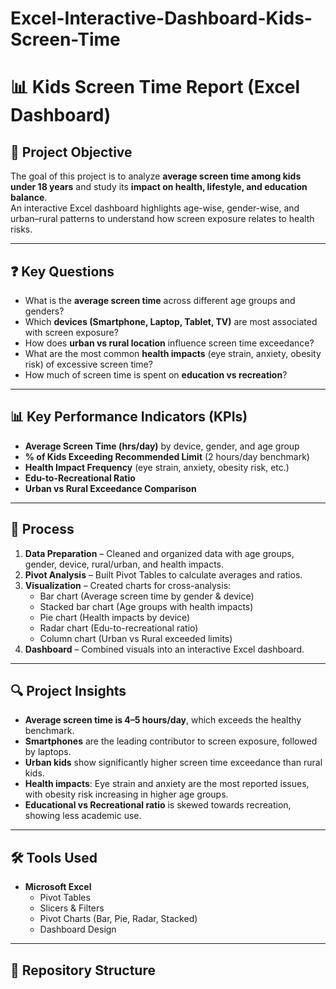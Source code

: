 # Excel-Interactive-Dashboard-Kids-Screen-Time

# 📊 Kids Screen Time Report (Excel Dashboard)

## 🎯 Project Objective
The goal of this project is to analyze **average screen time among kids under 18 years** and study its **impact on health, lifestyle, and education balance**.  
An interactive Excel dashboard highlights age-wise, gender-wise, and urban–rural patterns to understand how screen exposure relates to health risks.

---

## ❓ Key Questions
- What is the **average screen time** across different age groups and genders?  
- Which **devices (Smartphone, Laptop, Tablet, TV)** are most associated with screen exposure?  
- How does **urban vs rural location** influence screen time exceedance?  
- What are the most common **health impacts** (eye strain, anxiety, obesity risk) of excessive screen time?  
- How much of screen time is spent on **education vs recreation**?  

---

## 📊 Key Performance Indicators (KPIs)
- **Average Screen Time (hrs/day)** by device, gender, and age group  
- **% of Kids Exceeding Recommended Limit** (2 hours/day benchmark)  
- **Health Impact Frequency** (eye strain, anxiety, obesity risk, etc.)  
- **Edu-to-Recreational Ratio**  
- **Urban vs Rural Exceedance Comparison**  

---

## 🔄 Process
1. **Data Preparation** – Cleaned and organized data with age groups, gender, device, rural/urban, and health impacts.  
2. **Pivot Analysis** – Built Pivot Tables to calculate averages and ratios.  
3. **Visualization** – Created charts for cross-analysis:  
   - Bar chart (Average screen time by gender & device)  
   - Stacked bar chart (Age groups with health impacts)  
   - Pie chart (Health impacts by device)  
   - Radar chart (Edu-to-recreational ratio)  
   - Column chart (Urban vs Rural exceeded limits)  
4. **Dashboard** – Combined visuals into an interactive Excel dashboard.  

---

## 🔍 Project Insights
- **Average screen time is 4–5 hours/day**, which exceeds the healthy benchmark.  
- **Smartphones** are the leading contributor to screen exposure, followed by laptops.  
- **Urban kids** show significantly higher screen time exceedance than rural kids.  
- **Health impacts**: Eye strain and anxiety are the most reported issues, with obesity risk increasing in higher age groups.  
- **Educational vs Recreational ratio** is skewed towards recreation, showing less academic use.  

---

## 🛠️ Tools Used
- **Microsoft Excel**  
  - Pivot Tables  
  - Slicers & Filters  
  - Pivot Charts (Bar, Pie, Radar, Stacked)  
  - Dashboard Design  

---

## 📂 Repository Structure

